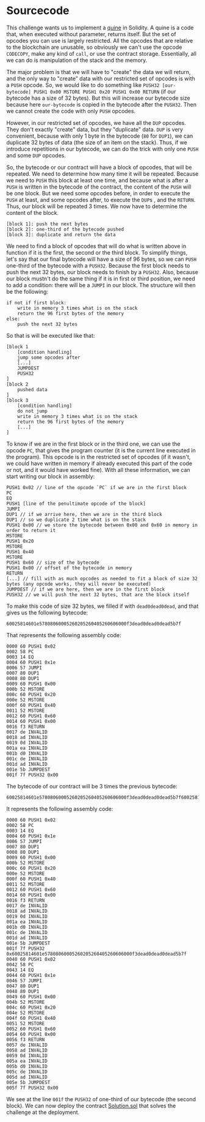 # Sourcecode

This challenge wants us to implement a [quine](https://en.wikipedia.org/wiki/Quine_(computing)) in Solidity. A quine is a code that, when executed without parameter, returns itself. But the set of opcodes you can use is largely restricted. All the opcodes that are relative to the blockchain are unusable, so obviously we can't use the opcode `CODECOPY`, make any kind of `call`, or use the contract storage. Essentially, all we can do is manipulation of the stack and the memory. 

The major problem is that we will have to "create" the data we will return, and the only way to "create" data with our restricted set of opcodes is with a `PUSH` opcode. So, we would like to do something like `PUSH32 [our-bytecode] PUSH1 0x00 MSTORE PUSH1 0x20 PUSH1 0x00 RETURN` (if our bytecode has a size of 32 bytes). But this will increase our bytecode size because here `our-bytecode` is copied in the bytecode after the `PUSH32`. Then we cannot create the code with only `PUSH` opcodes.

However, in our restricted set of opcodes, we have all the `DUP` opcodes. They don't exactly "create" data, but they "duplicate" data. `DUP` is very convenient, because with only 1 byte in the bytecode (`80` for `DUP1`), we can duplicate 32 bytes of data (the size of an item on the stack). Thus, if we introduce repetitions in our bytecode, we can do the trick with only one `PUSH` and some `DUP` opcodes.

So, the bytecode or our contract will have a block of opcodes, that will be repeated. We need to determine how many time it will be repeated. Because we need to `PUSH` this block at least one time, and because what is after a `PUSH` is written in the bytecode of the contract, the content of the `PUSH` will be one block. But we need some opcodes before, in order to execute the `PUSH` at least, and some opcodes after, to execute the `DUP`s , and the `RETURN`. Thus, our block will be repeated 3 times. We now have to determine the content of the block.

```
[block 1]: push the next bytes
[block 2]: one-third of the bytecode pushed
[block 3]: duplicate and return the data
```

We need to find a block of opcodes that will do what is written above in function if it is the first, the second or the third block. To simplify things, let's say that our final bytecode will have a size of 96 bytes, so we can `PUSH` one-third of the bytecode with a `PUSH32`. Because the first block needs to push the next 32 bytes, our block needs to finish by a `PUSH32`. Also, because our block mustn't do the same thing if it is in first or third position, we need to add a condition: there will be a `JUMPI` in our block. The structure will then be the following:

```
if not if first block:
    write in memory 3 times what is on the stack
    return the 96 first bytes of the memory
else:
    push the next 32 bytes
```

So that is will be executed like that:
```
[block 1
    [condition handling]
    jump some opcodes after
    [...]
    JUMPDEST
    PUSH32
]
[block 2
    pushed data
]
[block 3
    [condition handling]
    do not jump
    write in memory 3 times what is on the stack
    return the 96 first bytes of the memory
    [...]
]
```

To know if we are in the first block or in the third one, we can use the opcode `PC`, that gives the program counter (it is the current line executed in the program). This opcode is in the restricted set of opcodes (if it wasn't,  we could have written in memory if already executed this part of the code or not, and it would have worked fine). With all these information, we can start writing our block in assembly:

```
PUSH1 0x02 // line of the opcode `PC` if we are in the first block
PC
EQ
PUSH1 [line of the penultimate opcode of the block]
JUMPI
DUP1 // if we arrive here, then we are in the third block
DUP1 // so we duplicate 2 time what is on the stack
PUSH1 0x00 // we store the bytecode between 0x00 and 0x60 in memory in order to return it
MSTORE 
PUSH1 0x20
MSTORE
PUSH1 0x40
MSTORE 
PUSH1 0x60 // size of the bytecode
PUSH1 0x00 // offset of the bytecode in memory
RETURN
[...] // fill with as much opcodes as needed to fit a block of size 32 bytes (any opcode works, they will never be executed)
JUMPDEST // if we are here, then we are in the first block
PUSH32 // we will push the next 32 bytes, that are the block itself
```
 To make this code of size 32 bytes, we filled if with `dead0dead0dead`, and that gives us the following bytecode:

 ```
 60025814601e57808060005260205260405260606000f3dead0dead0dead5b7f
 ```

 That represents the following assembly code:

 ```
0000 60 PUSH1 0x02
0002 58 PC
0003 14 EQ
0004 60 PUSH1 0x1e
0006 57 JUMPI
0007 80 DUP1
0008 80 DUP1
0009 60 PUSH1 0x00
000b 52 MSTORE
000c 60 PUSH1 0x20
000e 52 MSTORE
000f 60 PUSH1 0x40
0011 52 MSTORE
0012 60 PUSH1 0x60
0014 60 PUSH1 0x00
0016 f3 RETURN
0017 de INVALID
0018 ad INVALID
0019 0d INVALID
001a ea INVALID
001b d0 INVALID
001c de INVALID
001d ad INVALID
001e 5b JUMPDEST
001f 7f PUSH32 0x00
 ```

 The bytecode of our contract will be 3 times the previous bytecode:

 ```
 60025814601e57808060005260205260405260606000f3dead0dead0dead5b7f60025814601e57808060005260205260405260606000f3dead0dead0dead5b7f60025814601e57808060005260205260405260606000f3dead0dead0dead5b7f
 ```

 It represents the following assembly code:

 ```
 0000 60 PUSH1 0x02
0002 58 PC
0003 14 EQ
0004 60 PUSH1 0x1e
0006 57 JUMPI
0007 80 DUP1
0008 80 DUP1
0009 60 PUSH1 0x00
000b 52 MSTORE
000c 60 PUSH1 0x20
000e 52 MSTORE
000f 60 PUSH1 0x40
0011 52 MSTORE
0012 60 PUSH1 0x60
0014 60 PUSH1 0x00
0016 f3 RETURN
0017 de INVALID
0018 ad INVALID
0019 0d INVALID
001a ea INVALID
001b d0 INVALID
001c de INVALID
001d ad INVALID
001e 5b JUMPDEST
001f 7f PUSH32 0x60025814601e57808060005260205260405260606000f3dead0dead0dead5b7f
0040 60 PUSH1 0x02
0042 58 PC
0043 14 EQ
0044 60 PUSH1 0x1e
0046 57 JUMPI
0047 80 DUP1
0048 80 DUP1
0049 60 PUSH1 0x00
004b 52 MSTORE
004c 60 PUSH1 0x20
004e 52 MSTORE
004f 60 PUSH1 0x40
0051 52 MSTORE
0052 60 PUSH1 0x60
0054 60 PUSH1 0x00
0056 f3 RETURN
0057 de INVALID
0058 ad INVALID
0059 0d INVALID
005a ea INVALID
005b d0 INVALID
005c de INVALID
005d ad INVALID
005e 5b JUMPDEST
005f 7f PUSH32 0x00
 ```

 We see at the line `001f` the `PUSH32` of one-third of our bytecode (the second block). We can now deploy the contract [Solution.sol](Solution.sol) that solves the challenge at the deployment.